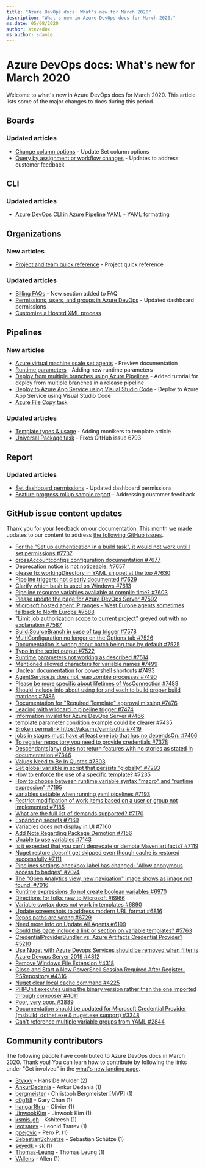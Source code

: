 ```yaml
---
title: "Azure DevOps docs: What's new for March 2020"
description: "What's new in Azure DevOps docs for March 2020."
ms.date: 05/08/2020
author: steved0x
ms.author: sdanie
---
```


# Azure DevOps docs: What's new for March 2020

Welcome to what's new in Azure DevOps docs for March 2020. This article lists some of the major changes to docs during this period.

## Boards

### Updated articles

- [Change column options](/azure/devops/boards/backlogs/set-column-options) - Update Set column options
- [Query by assignment or workflow changes](/azure/devops/boards/queries/query-by-workflow-changes) - Updates to address customer feedback

## CLI

### Updated articles

- [Azure DevOps CLI in Azure Pipeline YAML](/azure/devops/cli/azure-devops-cli-in-yaml) - YAML formatting

## Organizations

### New articles

- [Project and team quick reference](/azure/devops/organizations/projects/project-team-quick-reference) - Project quick reference

### Updated articles

- [Billing FAQs](/azure/devops/organizations/billing/billing-faq) - New section added to FAQ
- [Permissions, users, and groups in Azure DevOps](/azure/devops/organizations/security/permissions) - Updated dashboard permissions
- [Customize a Hosted XML process](/azure/devops/organizations/settings/work/import-process/customize-process) 

## Pipelines

### New articles

- [Azure virtual machine scale set agents](/azure/devops/pipelines/agents/vmss) - Preview documentation
- [Runtime parameters](/azure/devops/pipelines/process/runtime-parameters) - Adding new runtime parameters
- [Deploy from multiple branches using Azure Pipelines](/azure/devops/pipelines/release/deploy-mulitple-branches) - Added tutorial for deploy from multiple branches in a release pipeline
- [Deploy to Azure App Service using Visual Studio Code](/azure/devops/pipelines/targets/deploy-to-azure-vscode) - Deploy to Azure App Service using Visual Studio Code
- [Azure File Copy task](/azure/devops/pipelines/tasks/deploy/azure-file-copy-version3)

### Updated articles

- [Template types & usage](/azure/devops/pipelines/process/templates) - Adding monikers to template article
- [Universal Package task](/azure/devops/pipelines/tasks/package/universal-packages) - Fixes GitHub issue 6793

## Report

### Updated articles

- [Set dashboard permissions](/azure/devops/report/dashboards/dashboard-permissions) - Updated dashboard permissions
- [Feature progress rollup sample report](/azure/devops/report/powerbi/sample-boards-featureprogress) - Addressing customer feedback

## GitHub issue content updates

Thank you for your feedback on our documentation. This month we made updates to our content to address [the following GitHub issues](https://github.com/MicrosoftDocs/azure-devops-docs/issues?q=linked%3Apr+type%3Aissue+state%3Aclosed+closed%3A2020-03-01..2020-03-31).

- [For the "Set up authentication in a build task", it would not work until I set permissions #7737](https://github.com/MicrosoftDocs/azure-devops-docs/issues/7737)
- [crossAccountconfigs configuration documentation #7677](https://github.com/MicrosoftDocs/azure-devops-docs/issues/7677)
- [Deprecation notice is not noticeable. #7657](https://github.com/MicrosoftDocs/azure-devops-docs/issues/7657)
- [please fix workingDirectory in YAML snippet at the top #7630](https://github.com/MicrosoftDocs/azure-devops-docs/issues/7630)
- [Pipeline triggers: not clearly documented #7629](https://github.com/MicrosoftDocs/azure-devops-docs/issues/7629)
- [Clarify which bash is used on Windows #7613](https://github.com/MicrosoftDocs/azure-devops-docs/issues/7613)
- [Pipeline resource variables available at compile time? #7603](https://github.com/MicrosoftDocs/azure-devops-docs/issues/7603)
- [Please update the page for Azure DevOps Server #7592](https://github.com/MicrosoftDocs/azure-devops-docs/issues/7592)
- [Microsoft hosted agent IP ranges - West Europe agents sometimes fallback to North Europe #7588](https://github.com/MicrosoftDocs/azure-devops-docs/issues/7588)
- ["Limit job authorization scope to current project" greyed out with no explanation #7587](https://github.com/MicrosoftDocs/azure-devops-docs/issues/7587)
- [Build.SourceBranch   in case of tag trigger #7578](https://github.com/MicrosoftDocs/azure-devops-docs/issues/7578)
- [MultiConfiguration no longer on the Options tab #7526](https://github.com/MicrosoftDocs/azure-devops-docs/issues/7526)
- [Documentation is wrong about batch being true by default #7525](https://github.com/MicrosoftDocs/azure-devops-docs/issues/7525)
- [Typo in the script output #7522](https://github.com/MicrosoftDocs/azure-devops-docs/issues/7522)
- [Runtime parameters not working as described #7514](https://github.com/MicrosoftDocs/azure-devops-docs/issues/7514)
- [Mentioned allowed characters for variable names #7499](https://github.com/MicrosoftDocs/azure-devops-docs/issues/7499)
- [Unclear documentation for powershell shortcuts #7493](https://github.com/MicrosoftDocs/azure-devops-docs/issues/7493)
- [AgentService.js does not reap zombie processes #7490](https://github.com/MicrosoftDocs/azure-devops-docs/issues/7490)
- [Please be more specific about lifetimes of VssConnection #7489](https://github.com/MicrosoftDocs/azure-devops-docs/issues/7489)
- [Should include info about using for and each to build proper build matrices #7486](https://github.com/MicrosoftDocs/azure-devops-docs/issues/7486)
- [Documentation for "Required Template" approval missing #7476](https://github.com/MicrosoftDocs/azure-devops-docs/issues/7476)
- [Leading with wildcard in pipeline trigger #7474](https://github.com/MicrosoftDocs/azure-devops-docs/issues/7474)
- [Information invalid for Azure DevOps Server #7466](https://github.com/MicrosoftDocs/azure-devops-docs/issues/7466)
- [template parameter condition example could be clearer #7435](https://github.com/MicrosoftDocs/azure-devops-docs/issues/7435)
- [Broken permalink https://aka.ms/yamlauthz #7419](https://github.com/MicrosoftDocs/azure-devops-docs/issues/7419)
- [jobs in stages must have at least one job that has no dependsOn. #7406](https://github.com/MicrosoftDocs/azure-devops-docs/issues/7406)
- [To register repository you need to provide credentials #7378](https://github.com/MicrosoftDocs/azure-devops-docs/issues/7378)
- [Descendants(any) does not return features with no stories as stated in documentation #7346](https://github.com/MicrosoftDocs/azure-devops-docs/issues/7346)
- [Values Need to Be In Quotes #7303](https://github.com/MicrosoftDocs/azure-devops-docs/issues/7303)
- [Set global variable in script that persists "globally" #7293](https://github.com/MicrosoftDocs/azure-devops-docs/issues/7293)
- [How to enforce the use of a specific template? #7235](https://github.com/MicrosoftDocs/azure-devops-docs/issues/7235)
- [How to choose between runtime variable syntax "macro" and "runtime expression" #7195](https://github.com/MicrosoftDocs/azure-devops-docs/issues/7195)
- [variables settable when running yaml pipelines #7193](https://github.com/MicrosoftDocs/azure-devops-docs/issues/7193)
- [Restrict modification of work items based on a user or group not implemented #7185](https://github.com/MicrosoftDocs/azure-devops-docs/issues/7185)
- [What are the full list of demands supported? #7170](https://github.com/MicrosoftDocs/azure-devops-docs/issues/7170)
- [Expanding secrets #7169](https://github.com/MicrosoftDocs/azure-devops-docs/issues/7169)
- [Variables does not display in UI #7160](https://github.com/MicrosoftDocs/azure-devops-docs/issues/7160)
- [Add Note Regarding Package Demotion #7156](https://github.com/MicrosoftDocs/azure-devops-docs/issues/7156)
- [Unable to use variables #7143](https://github.com/MicrosoftDocs/azure-devops-docs/issues/7143)
- [Is it expected that you can't deprecate or demote Maven artifacts?  #7119](https://github.com/MicrosoftDocs/azure-devops-docs/issues/7119)
- [Nuget restore doesn't get skipped even though cache is restored successfully #7111](https://github.com/MicrosoftDocs/azure-devops-docs/issues/7111)
- [Pipelines settings checkbox label has changed: "Allow anonymous access to badges" #7074](https://github.com/MicrosoftDocs/azure-devops-docs/issues/7074)
- [The "Open Analytics view, new navigation" image shows as image not found. #7016](https://github.com/MicrosoftDocs/azure-devops-docs/issues/7016)
- [Runtime expressions do not create boolean variables #6970](https://github.com/MicrosoftDocs/azure-devops-docs/issues/6970)
- [Directions for folks new to Microsoft #6966](https://github.com/MicrosoftDocs/azure-devops-docs/issues/6966)
- [Variable syntax does not work in templates #6890](https://github.com/MicrosoftDocs/azure-devops-docs/issues/6890)
- [Update screenshots to address modern URL format #6816](https://github.com/MicrosoftDocs/azure-devops-docs/issues/6816)
- [Repos paths are wrong #6729](https://github.com/MicrosoftDocs/azure-devops-docs/issues/6729)
- [Need more info on Update All Agents #6199](https://github.com/MicrosoftDocs/azure-devops-docs/issues/6199)
- [Could this page include a link or section on variable templates? #5763](https://github.com/MicrosoftDocs/azure-devops-docs/issues/5763)
- [CredentialProviderBundler vs. Azure Artifacts Credential Provider? #5210](https://github.com/MicrosoftDocs/azure-devops-docs/issues/5210)
- [Use Nuget with Azure Devops Services should be removed when filter is Azure Devops Server 2019 #4812](https://github.com/MicrosoftDocs/azure-devops-docs/issues/4812)
- [Remove Windows File Extension #4318](https://github.com/MicrosoftDocs/azure-devops-docs/issues/4318)
- [Close and Start a New PowerShell Session Required After Register-PSRepository #4316](https://github.com/MicrosoftDocs/azure-devops-docs/issues/4316)
- [Nuget clear local cache command #4225](https://github.com/MicrosoftDocs/azure-devops-docs/issues/4225)
- [PHPUnit executes using the binary version rather than the one imported through composer #4011](https://github.com/MicrosoftDocs/azure-devops-docs/issues/4011)
- [Poor, very poor. #3889](https://github.com/MicrosoftDocs/azure-devops-docs/issues/3889)
- [Documentation should be updated for Microsoft Credential Provider (msbuild, dotnet.exe & nuget.exe support) #3348](https://github.com/MicrosoftDocs/azure-devops-docs/issues/3348)
- [Can't reference multiple variable groups from YAML #2844](https://github.com/MicrosoftDocs/azure-devops-docs/issues/2844)

## Community contributors

The following people have contributed to Azure DevOps docs in March 2020. Thank you! You can learn how to contribute by following the links under "Get involved" in the [what's new landing page](index.yml).

- [Styxxy](https://github.com/Styxxy) - Hans De Mulder (2)
- [AnkurDedania](https://github.com/AnkurDedania) - Ankur Dedania (1)
- [bergmeister](https://github.com/bergmeister) - Christoph Bergmeister [MVP] (1)
- [c0g1t8](https://github.com/c0g1t8) - Gary Chan (1)
- [hangar18rip](https://github.com/hangar18rip) - Olivier (1)
- [JinwookKim](https://github.com/JinwookKim) - Jinwook Kim (1)
- [ksmis-gh](https://github.com/ksmis-gh) - Kshiteesh (1)
- [leotsarev](https://github.com/leotsarev) - Leonid Tsarev (1)
- [ppejovic](https://github.com/ppejovic) - Pero P. (1)
- [SebastianSchuetze](https://github.com/SebastianSchuetze) - Sebastian Schütze (1)
- [seyedk](https://github.com/seyedk) - sk (1)
- [Thomas-Leung](https://github.com/Thomas-Leung) - Thomas Leung (1)
- [VAllens](https://github.com/VAllens) - Allen (1)
